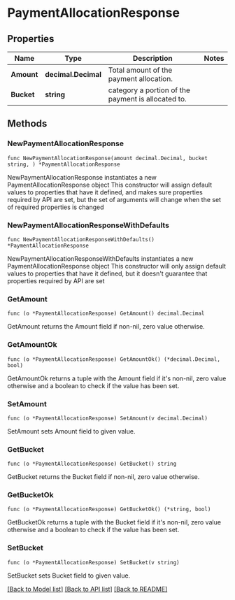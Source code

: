 # PaymentAllocationResponse

## Properties

Name | Type | Description | Notes
------------ | ------------- | ------------- | -------------
**Amount** | **decimal.Decimal** | Total amount of the payment allocation. | 
**Bucket** | **string** | category a portion of the payment is allocated to. | 

## Methods

### NewPaymentAllocationResponse

`func NewPaymentAllocationResponse(amount decimal.Decimal, bucket string, ) *PaymentAllocationResponse`

NewPaymentAllocationResponse instantiates a new PaymentAllocationResponse object
This constructor will assign default values to properties that have it defined,
and makes sure properties required by API are set, but the set of arguments
will change when the set of required properties is changed

### NewPaymentAllocationResponseWithDefaults

`func NewPaymentAllocationResponseWithDefaults() *PaymentAllocationResponse`

NewPaymentAllocationResponseWithDefaults instantiates a new PaymentAllocationResponse object
This constructor will only assign default values to properties that have it defined,
but it doesn't guarantee that properties required by API are set

### GetAmount

`func (o *PaymentAllocationResponse) GetAmount() decimal.Decimal`

GetAmount returns the Amount field if non-nil, zero value otherwise.

### GetAmountOk

`func (o *PaymentAllocationResponse) GetAmountOk() (*decimal.Decimal, bool)`

GetAmountOk returns a tuple with the Amount field if it's non-nil, zero value otherwise
and a boolean to check if the value has been set.

### SetAmount

`func (o *PaymentAllocationResponse) SetAmount(v decimal.Decimal)`

SetAmount sets Amount field to given value.


### GetBucket

`func (o *PaymentAllocationResponse) GetBucket() string`

GetBucket returns the Bucket field if non-nil, zero value otherwise.

### GetBucketOk

`func (o *PaymentAllocationResponse) GetBucketOk() (*string, bool)`

GetBucketOk returns a tuple with the Bucket field if it's non-nil, zero value otherwise
and a boolean to check if the value has been set.

### SetBucket

`func (o *PaymentAllocationResponse) SetBucket(v string)`

SetBucket sets Bucket field to given value.



[[Back to Model list]](../README.md#documentation-for-models) [[Back to API list]](../README.md#documentation-for-api-endpoints) [[Back to README]](../README.md)



